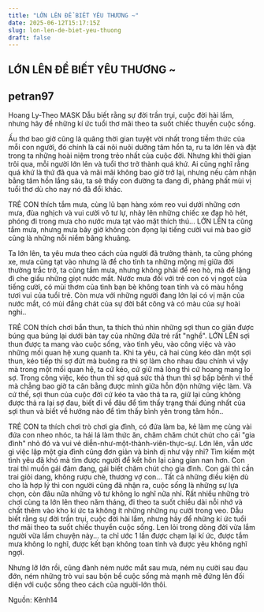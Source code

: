 ```yaml
---
title: "LỚN LÊN ĐỂ BIẾT YÊU THƯƠNG ~"
date: 2025-06-12T15:17:15Z
slug: lon-len-de-biet-yeu-thuong
draft: false
---
```


## LỚN LÊN ĐỂ BIẾT YÊU THƯƠNG ~

## petran97

Hoang Ly-Theo MASK
Dẫu biết rằng sự đời trần trụi, cuộc đời hài lắm, nhưng hãy để những kí ức tuổi thơ mãi theo ta suốt chiếc thuyền cuộc sống. 
 
Ấu thơ bao giờ cũng là quãng thời gian tuyệt vời nhất trong tiềm thức của mỗi con người, đó chính là cái nôi nuôi dưỡng tâm hồn ta, ru ta lớn lên và đặt trong ta những hoài niệm trong trẻo nhất của cuộc đời. Nhưng khi thời gian trôi qua, mỗi người lớn lên và tuổi thơ trở thành quá khứ. Ai cũng nghĩ rằng quá khứ là thứ đã qua và mãi mãi không bao giờ trở lại, nhưng nếu cảm nhận bằng tâm hồn lắng sâu, ta sẽ thấy con đường ta đang đi, phảng phất mùi vị tuổi thơ dù cho nay nó đã đổi khác.
 
TRẺ CON thích tắm mưa, cùng lũ bạn hàng xóm reo vui dưới những cơn mưa, đùa nghịch và vui cười vô tư lự, nhảy lên những chiếc xe đạp hò hét, phóng đi trong mưa cho nước mưa tạt vào mặt thích thú... LỚN LÊN ta cũng tắm mưa, nhưng mưa bây giờ không còn đọng lại tiếng cười vui mà bao giờ cũng là những nỗi niềm bâng khuâng.
 
Ta lớn lên, ta yêu mưa theo cách của người đã trưởng thành, ta cũng phóng xe, mưa cũng tạt vào nhưng là để cho tỉnh ta những mộng mị giữa đời thường trắc trở, ta cũng tắm mưa, nhưng không phải để reo hò, mà để lặng đi che giấu những giọt nước mắt. Nước mưa đối với trẻ con có vị ngọt của tiếng cười, có mùi thơm của tình bạn bè không toan tính và có màu hồng tươi vui của tuổi trẻ. Còn mưa với những người đang lớn lại có vị mặn của nước mắt, có mùi đắng chát của sự đời bất công và có màu của sự hoài nghi..
 


	
	

 
TRẺ CON thích chơi bắn thun, ta thích thú nhìn những sợi thun co giãn được búng qua búng lại dưới bàn tay của những đứa trẻ rất "nghề". LỚN LÊN sợi thun được ta mang vào cuộc sống, vào tình yêu, vào công việc và vào những mối quan hệ xung quanh ta. Khi ta yêu, cả hai cùng kéo dãn một sợi thun, kéo tiếp thì sợ đứt mà buông ra thì sợ làm cho nhau đau chính vì vậy mà trong một mối quan hệ, ta cứ kéo, cứ giữ mà lòng thì cứ hoang mang lo sợ. Trong công việc, kéo thun thì sợ quá sức thả thun thì sợ bấp bênh vì thế mà chẳng bao giờ ta cân bằng được mình giữa hỗn độn những việc làm. Và cứ thế, sợi thun của cuộc đời cứ kéo ta vào thả ta ra, giữ lại cũng không được thả ra lại sợ đau, biết đi về đâu để tìm thấy trạng thái đúng nhất của sợi thun và biết về hướng nào để tìm thấy bình yên trong tâm hồn..
 
TRẺ CON ta thích chơi trò chơi gia đình, có đứa làm ba, kẻ làm mẹ cùng vài đứa con nheo nhóc, ta hái lá làm thức ăn, chăm chăm chút chút cho cái "gia đình" nhỏ đó và vui vẻ diễn-như-một-thành-viên-thực-sự. Lớn lên, vẫn ước gì việc lập một gia đình cũng đơn giản và bình dị như vậy nhỉ? Tìm kiếm một tình yêu đã khó mà tìm được người để kết hôn lại càng gian nan hơn. Con trai thì muốn gái đảm đang, gái biết chăm chút cho gia đình. Con gái thì cần trai giỏi dang, không rượu chè, thương vợ con... Tất cả những điều kiện dù cho là hợp lý thì con người cũng đã nhận ra, cuộc sống là những sự lựa chọn, còn đâu nữa những vô tư không lo nghĩ nữa nhỉ.
Rất nhiều những trò chơi cùng ta lớn lên theo năm tháng, đi theo ta suốt chiều dài nỗi nhớ và chất thêm vào kho kí ức ta không ít những những nụ cười trong veo. Dẫu biết rằng sự đời trần trụi, cuộc đời hài lắm, nhưng hãy để những kí ức tuổi thơ mãi theo ta suốt chiếc thuyền cuộc sống. Len lỏi trong dòng đời vừa lắm người vừa lắm chuyện này... ta chỉ ước 1 lần được chạm lại kí ức, được tắm mưa không lo nghĩ, được kết bạn không toan tính và được yêu không nghĩ ngợi.
 
Nhưng lỡ lớn rồi, cũng đành ném nước mắt sau mưa, ném nụ cười sau đau đớn, ném những trò vui sau bộn bề cuộc sống mà mạnh mẽ đứng lên đối diện với cuộc sống theo cách của người-lớn thôi. 
 
Nguồn: Kênh14